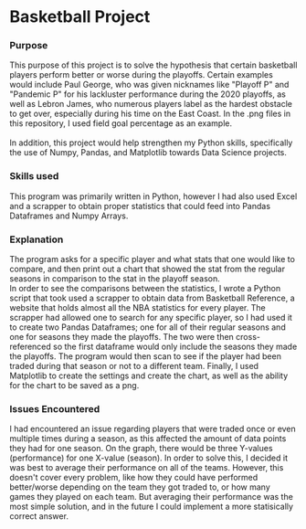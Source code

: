 # Basketball Project
### Purpose
This purpose of this project is to solve the hypothesis that certain basketball players perform better or worse during the playoffs. Certain examples would include 
Paul George, who was given nicknames like "Playoff P" and "Pandemic P" for his lackluster performance during the 2020 playoffs, as well as Lebron James, who numerous players label
as the hardest obstacle to get over, especially during his time on the East Coast. In the .png files in this repository, I used field goal percentage as an example.
<br />
<br />
In addition, this project would help strengthen my Python skills, specifically the use of Numpy, Pandas, and Matplotlib towards Data Science projects. 
### Skills used
This program was primarily written in Python, however I had also used Excel and a scrapper to obtain proper statistics that could feed into Pandas Dataframes and Numpy Arrays.

### Explanation
The program asks for a specific player and what stats that one would like to compare, and then print out a chart that showed the stat from the regular seasons in comparison to the stat in the playoff season.
<br />
In order to see the comparisons between the statistics, I wrote a Python script that took used a scrapper to obtain data from Basketball Reference, a website that holds
almost all the NBA statistics for every player. The scrapper had allowed one to search for any specific player, so I had used it to create two Pandas Dataframes; one for all of their regular seasons and one for seasons they made the playoffs. The two were then cross-referenced so the first dataframe would only include the seasons they made the playoffs. The program would then scan to see if the player had been traded during that season or not to a different team. Finally, I used Matplotlib to create the settings and create the chart, as well as the ability for the chart to be saved as a png.

### Issues Encountered
I had encountered an issue regarding players that were traded once or even multiple times during a season, as this affected the amount of data points they had for one season. On the graph, there would be three Y-values (performance) for one X-value (season). In order to solve this, I decided it was best to average their performance on all of the teams. However, this doesn't cover every problem, like how they could have performed better/worse depending on the team they got traded to, or how many games they played on each team. But averaging their performance was the most simple solution, and in the future I could implement a more statisically correct answer.
